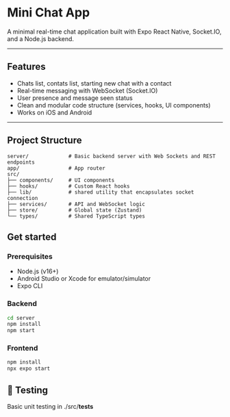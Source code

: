 # Mini Chat App

A minimal real-time chat application built with Expo React Native, Socket.IO, and a Node.js backend.

---

## Features

- Chats list, contats list, starting new chat with a contact
- Real-time messaging with WebSocket (Socket.IO)
- User presence and message seen status
- Clean and modular code structure (services, hooks, UI components)
- Works on iOS and Android

---

## Project Structure

```
server/             # Basic backend server with Web Sockets and REST endpoints
app/                # App router
src/
├── components/     # UI components
├── hooks/          # Custom React hooks
├── lib/            # shared utility that encapsulates socket connection
├── services/       # API and WebSocket logic
├── store/          # Global state (Zustand)
└── types/          # Shared TypeScript types
```

## Get started

### Prerequisites

- Node.js (v16+)
- Android Studio or Xcode for emulator/simulator
- Expo CLI

### Backend

```bash
cd server
npm install
npm start
```

### Frontend

```bash
npm install
npx expo start
```

## 🧪 Testing

Basic unit testing in ./src/**tests**
